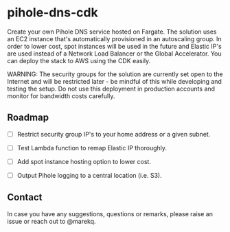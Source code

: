 pihole-dns-cdk
==============

Create your own Pihole DNS service hosted on Fargate. The solution uses an EC2 instance that's automatically provisioned in an autoscaling group. In order to lower cost, spot instances will be used in the future and Elastic IP's are used instead of a Network Load Balancer or the Global Accelerator. You can deploy the stack to AWS using the CDK easily. 

WARNING: The security groups for the solution are currently set open to the Internet and will be restricted later - be mindful of this while developing and testing the setup. Do not use this deployment in production accounts and monitor for bandwidth costs carefully. 


Roadmap
-------

- [ ] Restrict security group IP's to your home address or a given subnet. 
- [ ] Test Lambda function to remap Elastic IP thoroughly. 
- [ ] Add spot instance hosting option to lower cost. 
- [ ] Output Pihole logging to a central location (i.e. S3). 


Contact
-------

In case you have any suggestions, questions or remarks, please raise an issue or reach out to @marekq.
